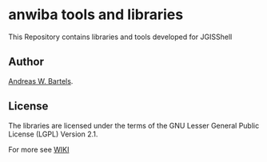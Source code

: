 # anwiba tools and libraries

This Repository contains libraries and tools developed for JGISShell

## Author
[Andreas W. Bartels](https://github.com/AndreasWBartels).

## License

The libraries are licensed under the terms of the GNU Lesser General Public License (LGPL) Version 2.1. 

For more see [WIKI](https://github.com/AndreasWBartels/libraries/wiki) 

